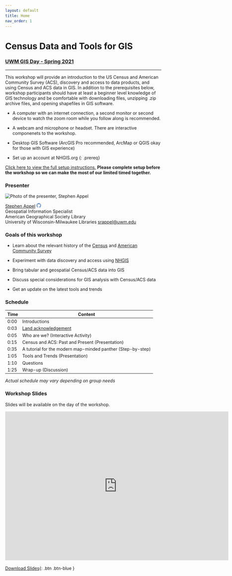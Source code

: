 ```yaml
---
layout: default
title: Home
nav_order: 1
---
```

# Census Data and Tools for GIS
### [UWM GIS Day - Spring 2021](https://uwm.edu/gis-council/gisday/gisday-program/)  
  
____

This workshop will provide an introduction to the US Census and American Community Survey (ACS), discovery and access to data products, and using Census and ACS data in GIS. In addition to the prerequisites below, workshop participants should have at least a beginner level knowledge of GIS technology and be comfortable with downloading files, unzipping .zip archive files, and opening shapefiles in GIS software.

- A computer with an internet connection, a second monitor or second device to watch the zoom room while you follow along is recommended.

- A webcam and microphone or headset. There are interactive componenets to the workshop.

- Desktop GIS Software (ArcGIS Pro recommended, ArcMap or QGIS okay for those with GIS experience)

- Set up an account at NHGIS.org
{: .prereq}

[Click here to view the full setup instructions.](content/setup) **Please complete setup before the workshop so we can make the most of our limited timed together.**

### Presenter

<img src='https://uwm.edu/libraries/wp-content/uploads/sites/59/2018/12/appel.jpg' width='250' alt='Photo of the presenter, Stephen Appel'>

[Stephen Appel](https://srappel.github.io) <a href='https://github.com/srappel' target='_blank'><img src='content/img/GitHub-Mark-custom.svg' style='width:15px; padding:0; border:none !important;'></a>    
Geospatial Information Specialist  
American Geographical Society Library <br>
University of Wisconsin-Milwaukee Libraries 
[srappel@uwm.edu](mailto:srappel@uwm.edu)  


### Goals of this workshop

- Learn about the relevant history of the [Census](https://en.wikipedia.org/wiki/United_States_Census) and [American Community Survey](https://en.wikipedia.org/wiki/American_Community_Survey)

- Experiment with data discovery and access using [NHGIS](https://www.nhgis.org)

- Bring tabular and geospatial Census/ACS data into GIS

- Discuss special considerations for GIS analysis with Census/ACS data

- Get an update on the latest tools and trends

### Schedule

| Time | Content
| --- | ---
| 0:00 | Introductions
| 0:03 | [Land acknowledgement](content/land-acknowledgement)
| 0:05 | Who are we? (Interactive Activity)
| 0:15 | Census and ACS: Past and Present (Presentation)
| 0:35 | A tutorial for the modern map-minded panther (Step-by-step)
| 1:05 | Tools and Trends (Presentation)
| 1:10 | Questions
| 1:25 | Wrap-up (Discussion)


_Actual schedule may vary depending on group needs_


### Workshop Slides

Slides will be available on the day of the workshop.
<br>

<iframe src="https://docs.google.com/presentation/d/e/2PACX-1vQCNnv2e423YIixlGSljbE3-wj2ix7h9OLiX69G5iIH6fBjW22ddpVcW283P9peM1nnNCFYS6eJphkj/embed?start=false&loop=false&delayms=3000" frameborder="0" width="720" height="480" allowfullscreen="true" mozallowfullscreen="true" webkitallowfullscreen="true"></iframe>

[Download Slides](https://docs.google.com/presentation/d/172igvCbB1KsYAMzWgjY75MnsAFiRoNjY9fT064XOAOM/export/pdf){: .btn .btn-blue }